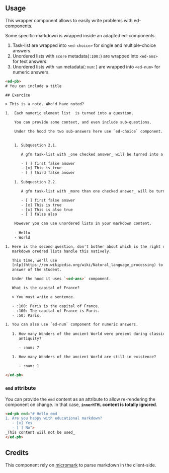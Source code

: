## Usage

This wrapper component allows to easily write problems with ed-components.

Some specific markdown is wrapped inside an adapted ed-components.

1. Task-list are wrapped into `<ed-choice>` for single and multiple-choice
   answers.
2. Unordered lists with `score` metadata(`:100:`) are wrapped into `<ed-ans>`
   for text answers.
3. Unordered lists with `num` metadata(`:num:`) are wrapped into `<ed-num>` for
   numeric answers.

```html
<ed-pb>
# You can include a title

## Exercice

> This is a note. Who'd have noted?

1.  Each numeric element list  is turned into a question.

    You can provide some context, and even include sub-questions.

    Under the hood the two sub-answers here use `ed-choice` component.

    
    1. Subquestion 2.1.

       A gfm task-list with _one checked answer_ will be turned into a **single choice question**.

       - [ ] first false answer
       - [x] This is true
       - [ ] third false answer
    
    1. Subquestion 2.2.

       A gfm task-list with _more than one checked answer_ will be turned into a **multiple choice question**.

       - [ ] first false answer
       - [x] This is true
       - [x] This is also true
       - [ ] false also

    However you can use unordered lists in your markdown content. 
    
    - Hello
    - World

1. Here is the second question, don't bother about which is the right number,
   markdown oredred lists handle this natively.

   This time, we'll use
   [nlp](https://en.wikipedia.org/wiki/Natural_language_processing) to score the
   answer of the student.

   Under the hood it uses `<ed-ans>` component.

   What is the capital of France?

   > You must write a sentence. 

   - :100: Paris is the capital of France.
   - :100: The capital of France is Paris.
   - :50: Paris.

1. You can also use `ed-num` component for numeric answers.
   
   1. How many Wonders of the ancient World were present during classical
      antiquity?

      - :num: 7

   1. How many Wonders of the ancient World are still in existence?

      - :num: 1
       
</ed-pb>
```

### `emd` attribute

You can provide the `emd` content as an attribute to allow re-rendering the component on change. In that case, **`innerHTML` content is totally ignored**.

```html
<ed-pb emd="# Hello emd
1. Are you happy with educational markdown?
   - [x] Yes
   - [ ] No">
_This content wiil not be used_
</ed-pb>
```

## Credits

This component rely on [micromark](https://github.com/micromark) to parse
markdown in the client-side.